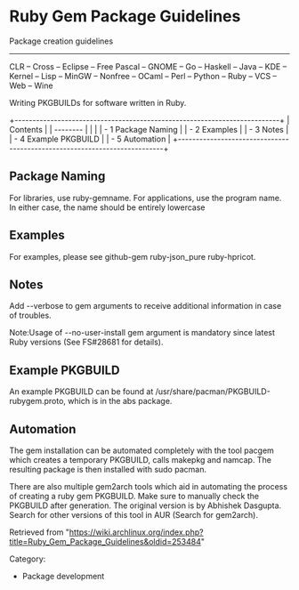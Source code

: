Ruby Gem Package Guidelines
===========================

Package creation guidelines

* * * * *

CLR – Cross – Eclipse – Free Pascal – GNOME – Go – Haskell – Java – KDE
– Kernel – Lisp – MinGW – Nonfree – OCaml – Perl – Python – Ruby – VCS –
Web – Wine

Writing PKGBUILDs for software written in Ruby.

+--------------------------------------------------------------------------+
| Contents                                                                 |
| --------                                                                 |
|                                                                          |
| -   1 Package Naming                                                     |
| -   2 Examples                                                           |
| -   3 Notes                                                              |
| -   4 Example PKGBUILD                                                   |
| -   5 Automation                                                         |
+--------------------------------------------------------------------------+

Package Naming
--------------

For libraries, use ruby-gemname. For applications, use the program name.
In either case, the name should be entirely lowercase

Examples
--------

For examples, please see github-gem ruby-json_pure ruby-hpricot.

Notes
-----

Add --verbose to gem arguments to receive additional information in case
of troubles.

Note:Usage of --no-user-install gem argument is mandatory since latest
Ruby versions (See FS#28681 for details).

Example PKGBUILD
----------------

An example PKGBUILD can be found at
/usr/share/pacman/PKGBUILD-rubygem.proto, which is in the abs package.

Automation
----------

The gem installation can be automated completely with the tool pacgem
which creates a temporary PKGBUILD, calls makepkg and namcap. The
resulting package is then installed with sudo pacman.

There are also multiple gem2arch tools which aid in automating the
process of creating a ruby gem PKGBUILD. Make sure to manually check the
PKGBUILD after generation. The original version is by Abhishek Dasgupta.
Search for other versions of this tool in AUR (Search for gem2arch).

Retrieved from
"https://wiki.archlinux.org/index.php?title=Ruby_Gem_Package_Guidelines&oldid=253484"

Category:

-   Package development
